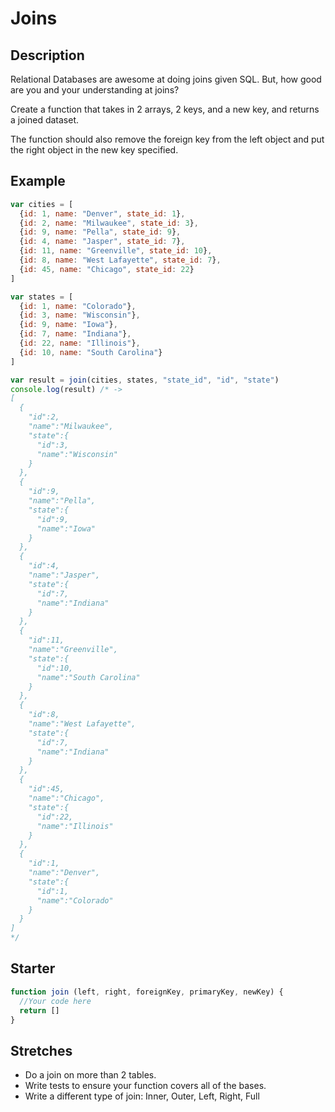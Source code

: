 # Joins

## Description

Relational Databases are awesome at doing joins given SQL.
But, how good are you and your understanding at joins?

Create a function that takes in
2 arrays, 2 keys, and a new key,
and returns a joined dataset.

The function should also remove the foreign key from
the left object and put the right object in the new
key specified.

## Example

```js
var cities = [
  {id: 1, name: "Denver", state_id: 1},
  {id: 2, name: "Milwaukee", state_id: 3},
  {id: 9, name: "Pella", state_id: 9},
  {id: 4, name: "Jasper", state_id: 7},
  {id: 11, name: "Greenville", state_id: 10},
  {id: 8, name: "West Lafayette", state_id: 7},
  {id: 45, name: "Chicago", state_id: 22}
]

var states = [
  {id: 1, name: "Colorado"},
  {id: 3, name: "Wisconsin"},
  {id: 9, name: "Iowa"},
  {id: 7, name: "Indiana"},
  {id: 22, name: "Illinois"},
  {id: 10, name: "South Carolina"}
]

var result = join(cities, states, "state_id", "id", "state")
console.log(result) /* ->
[  
  {  
    "id":2,
    "name":"Milwaukee",
    "state":{  
      "id":3,
      "name":"Wisconsin"
    }
  },
  {  
    "id":9,
    "name":"Pella",
    "state":{  
      "id":9,
      "name":"Iowa"
    }
  },
  {  
    "id":4,
    "name":"Jasper",
    "state":{  
      "id":7,
      "name":"Indiana"
    }
  },
  {  
    "id":11,
    "name":"Greenville",
    "state":{  
      "id":10,
      "name":"South Carolina"
    }
  },
  {  
    "id":8,
    "name":"West Lafayette",
    "state":{  
      "id":7,
      "name":"Indiana"
    }
  },
  {  
    "id":45,
    "name":"Chicago",
    "state":{  
      "id":22,
      "name":"Illinois"
    }
  },
  {  
    "id":1,
    "name":"Denver",
    "state":{  
      "id":1,
      "name":"Colorado"
    }
  }
]
*/
```

## Starter

```js
function join (left, right, foreignKey, primaryKey, newKey) {
  //Your code here
  return []
}
```

## Stretches

*   Do a join on more than 2 tables.
*   Write tests to ensure your function covers all of the bases.
*   Write a different type of join: Inner, Outer, Left, Right, Full
